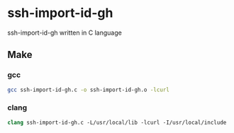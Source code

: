 # ssh-import-id-gh
ssh-import-id-gh written in C language

## Make
### gcc
```bash
gcc ssh-import-id-gh.c -o ssh-import-id-gh.o -lcurl
```
### clang
```tcsh
clang ssh-import-id-gh.c -L/usr/local/lib -lcurl -I/usr/local/include
```
